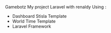 Gamebotz My project Laravel with renaldy 
  Using :
- Dashboard Stisla Template
- World Time Template
- Laravel Framework

